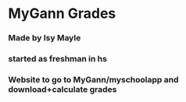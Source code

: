 # MyGann Grades
### Made by Isy Mayle
### started as freshman in hs
### Website to go to MyGann/myschoolapp and download+calculate grades 
